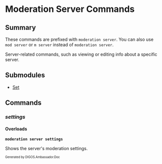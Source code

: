 ﻿Moderation Server Commands
==========================
## Summary
These commands are prefixed with `moderation server`. You can also use `mod server` or `m server` instead of `moderation server`.

Server-related commands, such as viewing or editing info about a specific server.

## Submodules
* [Set](moderation_server_set.md)

## Commands
### *settings*
#### Overloads
**`moderation server settings`**

Shows the server's moderation settings.

<sub><sup>Generated by DIGOS.Ambassador.Doc</sup></sub>